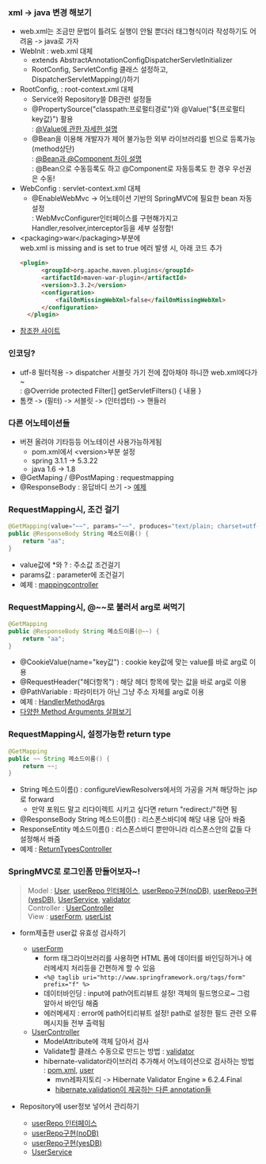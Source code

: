 ### xml -> java 변경 해보기
- web.xml는 조금만 문법이 틀려도 실행이 안될 뿐더러 태그형식이라 작성하기도 어려움 -> java로 가자
- WebInit : web.xml 대체
  - extends AbstractAnnotationConfigDispatcherServletInitializer
  - RootConfig, ServletConfig 클래스 설정하고, DispatcherServletMapping(\/)하기
- RootConfig, : root-context.xml 대체
  - Service와 Repository쓸 DB관련 설정들
  - @PropertySource("classpath:프로펄티경로")와 @Value("${프로펄티 key값}") 활용  
  : [@Value에 관한 자세한 설명](https://bcp0109.tistory.com/227)
  - @Bean을 이용해 개발자가 제어 불가능한 외부 라이브러리를 빈으로 등록가능 (method상단)  
  : [@Bean과 @Component 차이 설명](https://galid1.tistory.com/494)  
  : @Bean으로 수동등록도 하고 @Component로 자동등록도 한 경우 우선권은 수동!  
- WebConfig : servlet-context.xml 대체 
  - @EnableWebMvc -> 어노테이션 기반의 SpringMVC에 필요한 bean 자동 설정  
  : WebMvcConfigurer인터페이스를 구현해가지고 Handler,resolver,interceptor등을 세부 설정함!
- \<packaging\>war\<\/packaging\>부분에  
  web.xml is missing and <failOnMissingWebXml> is set to true 에러 발생 시, 아래 코드 추가  
  ```html  
  <plugin>
		<groupId>org.apache.maven.plugins</groupId>
		<artifactId>maven-war-plugin</artifactId>
		<version>3.3.2</version>
		<configuration>
			<failOnMissingWebXml>false</failOnMissingWebXml>
		</configuration>
	</plugin>
	```  
- [참조한 사이트](https://galid1.tistory.com/529?category=783055)

### 인코딩?
- utf-8 필터적용 -> dispatcher 서블릿 가기 전에 잡아채야 하니깐 web.xml에다가~  
  : @Override protected Filter[] getServletFilters() { 내용 }
- 톰캣 -> (필터) -> 서블릿 -> (인터셉터) -> 핸들러

### 다른 어노테이션들
- 버젼 올려야 기타등등 어노테이션 사용가능하게됨
  - pom.xml에서 \<version\>부분 설정
  - spring 3.1.1 -> 5.3.22
  - java 1.6 -> 1.8
- @GetMaping / @PostMaping : requestmapping
- @ResponseBody : 응답바디 쓰기 -> [예제](../220901_hello/src/main/java/kr/co/greenart/PrintController.java)  

### RequestMapping시, 조건 걸기
```java  
@GetMapping(value="~~", params="~~", produces="text/plain; charset=utf-8")
public @ResponseBody String 메소드이름() {
	return "aa";
}
```  
- value값에 \*와 ? : 주소값 조건걸기
- params값 : parameter에 조건걸기
- 예제 : [mappingcontroller](../220901_hello/src/main/java/kr/co/greenart/MappingController.java)

### RequestMapping시, @~~로 불러서 arg로 써먹기
```java  
@GetMapping
public @ResponseBody String 메소드이름(@~~) {
	return "aa";
}
``` 
- @CookieValue(name="key값") : cookie key값에 맞는 value를 바로 arg로 이용
- @RequestHeader("헤더항목") : 해당 헤더 항목에 맞는 값을 바로 arg로 이용
- @PathVariable : 파라미터가 아닌 그냥 주소 자체를 arg로 이용
- 예제 : [HandlerMethodArgs](../220901_hello/src/main/java/kr/co/greenart/HandlerMethodArgs.java)
- [다양한 Method Arguments 살펴보기](https://docs.spring.io/spring-framework/docs/current/reference/html/web.html#mvc-ann-arguments)

### RequestMapping시, 설정가능한 return type
```java  
@GetMapping
public ~~ String 메소드이름() {
	return ~~;
}
``` 
- String 메소드이름() : configureViewResolvers에서의 가공을 거쳐 해당하는 jsp로 forward
  - 만약 포워드 말고 리다이렉트 시키고 싶다면 return "redirect:/"하면 됨
- @ResponseBody String 메소드이름() : 리스폰스바디에 해당 내용 담아 쏴줌
- ResponseEntity<String> 메소드이름() : 리스폰스바디 뿐만아니라 리스폰스안의 값들 다 설정해서 쏴줌
- 예제 : [ReturnTypesController](../220901_hello/src/main/java/kr/co/greenart/RetrunTypesController.java)

### SpringMVC로 로그인폼 만들어보자~!
> Model : [User](../220901_hello/src/main/java/kr/co/greenart/model/User.java), [userRepo 인터페이스](../220901_hello/src/main/java/kr/co/greenart/model/UserRepository.java), [userRepo구현(noDB)](../220901_hello/src/main/java/kr/co/greenart/model/UserRepositoryListImpl.java), [userRepo구현(yesDB)](../220901_hello/src/main/java/kr/co/greenart/model/UserRepositoryMySQL.java), [UserService](../220901_hello/src/main/java/kr/co/greenart/model/UserService.java), [validator](../220901_hello/src/main/java/kr/co/greenart/model/UserValidator.java)  
> Controller : [UserController](../220901_hello/src/main/java/kr/co/greenart/controller/UserController.java)  
> View : [userForm](../220901_hello/src/main/webapp/WEB-INF/views/userForm.jsp), [userList](../220901_hello/src/main/webapp/WEB-INF/views/userlist.jsp)
- form제출한 user값 유효성 검사하기
  - [userForm](../220901_hello/src/main/webapp/WEB-INF/views/userForm.jsp)
    - form 태그라이브러리를 사용하면 HTML 폼에 데이터를 바인딩하거나 에러메세지 처리등을 간편하게 할 수 있음
	- `<%@ taglib uri="http://www.springframework.org/tags/form" prefix="f" %>`
    - 데이터바인딩 : input에 path어트리뷰트 설정! 객체의 필드명으로~ 그럼 알아서 바인딩 해줌
    - 에러메세지 : error에 path어티리뷰트 설정! path로 설정한 필드 관련 오류메시지들 전부 출력됨
  - [UserController](../220901_hello/src/main/java/kr/co/greenart/controller/UserController.java)
    - ModelAttribute에 객체 담아서 검사
    - Validate할 클래스 수동으로 만드는 방법 : [validator](../220901_hello/src/main/java/kr/co/greenart/model/UserValidator.java)
    - hibernate-validator라이브러리 추가해서 어노테이션으로 검사하는 방법 : [pom.xml](../220901_hello/pom.xml), [user](../220901_hello/src/main/java/kr/co/greenart/model/User.java)
      - mvn레파지토리 -> Hibernate Validator Engine » 6.2.4.Final
	  - [hibernate.validation이 제공하는 다른 annotation들](https://hyeran-story.tistory.com/81)

- Repository에 user정보 넣어서 관리하기
  - [userRepo 인터페이스](../220901_hello/src/main/java/kr/co/greenart/model/UserRepository.java)
  - [userRepo구현(noDB)](../220901_hello/src/main/java/kr/co/greenart/model/UserRepositoryListImpl.java)
  - [userRepo구현(yesDB)](../220901_hello/src/main/java/kr/co/greenart/model/UserRepositoryMySQL.java)
  - [UserService](../220901_hello/src/main/java/kr/co/greenart/model/UserService.java) 
